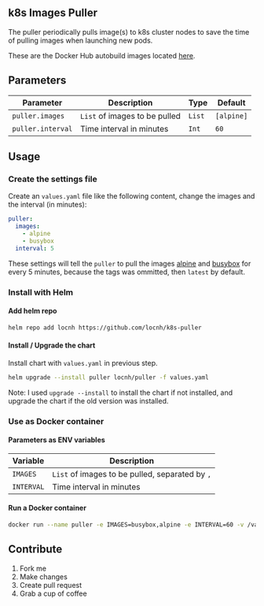 ## k8s Images Puller
The puller periodically pulls image(s) to k8s cluster nodes to save the time of pulling images when launching new pods.

These are the Docker Hub autobuild images located [here](https://hub.docker.com/r/locnh/k8s-puller/).

## Parameters

| Parameter | Description | Type | Default |
|-----|-----|-----|-----|
| `puller.images` | `List` of images to be pulled | `List` | `[alpine]` |
| `puller.interval` | Time interval in minutes | `Int` | `60` |

## Usage
### Create the settings file

Create an `values.yaml` file like the following content, change the images and the interval (in minutes):
```yaml
puller:
  images:
    - alpine
    - busybox
  interval: 5
```
These settings will tell the `puller` to pull the images [alpine](https://hub.docker.com/_/alpine/) and [busybox](https://hub.docker.com/_/busybox/) for every 5 minutes, because the tags was ommitted, then `latest` by default.

### Install with Helm
#### Add helm repo
```sh
helm repo add locnh https://github.com/locnh/k8s-puller
```

#### Install / Upgrade the chart
Install chart with `values.yaml` in previous step.
```sh
helm upgrade --install puller locnh/puller -f values.yaml
```

Note: I used `upgrade --install` to install the chart if not installed, and upgrade the chart if the old version was installed.


### Use as Docker container
#### Parameters as ENV variables

| Variable | Description |
|-----|-----|
| `IMAGES` | `List` of images to be pulled, separated by `,` |
| `INTERVAL` | Time interval in minutes |

#### Run a Docker container

```sh
docker run --name puller -e IMAGES=busybox,alpine -e INTERVAL=60 -v /var/run/docker.sock:/var/run/docker.sock -d locnh/k8s-puller
```

## Contribute
1. Fork me
2. Make changes
3. Create pull request
4. Grab a cup of coffee